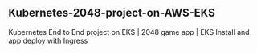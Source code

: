 ## Kubernetes-2048-project-on-AWS-EKS
Kubernetes End to End project on EKS | 2048 game app | EKS Install and app deploy with Ingress
